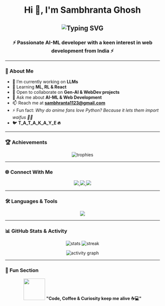 <h1 align="center">
  Hi 👋, I'm Sambhranta Ghosh
</h1>

<h2 align="center">
  <img src="https://readme-typing-svg.herokuapp.com?font=Fira+Code&size=24&pause=600&color=00C2FF&center=true&vCenter=true&width=600&lines=AI+%26+ML+Developer;Web+Development+Enthusiast;Open+Source+Contributor;Always+learning+new+things!" alt="Typing SVG" />
</h2>


<h3 align="center">⚡ Passionate AI-ML developer with a keen interest in web development from India ⚡</h3>

---

### 🚀 About Me  
- 🔭 I’m currently working on **LLMs**  
- 🌱 Learning **ML, RL & React**  
- 👯 Open to collaborate on **Gen-AI & WebDev projects**  
- 💬 Ask me about **AI-ML & Web Development**  
- 📫 Reach me at **sambhranta1123@gmail.com**  
- ⚡ Fun fact: *Why do anime fans love Python? Because it lets them import waifus 🐍💕*  
- 🐦 **T_A_T_A_K_A_Y_E 🔥**

---

### 🏆 Achievements  
<p align="center">
  <img src="https://github-profile-trophy.vercel.app/?username=rickyy-sam07&theme=tokyonight&no-frame=true&row=1&column=6" alt="trophies"/>
</p>

---

### 🌐 Connect With Me  
<p align="center">
  <a href="www.linkedin.com/in/sambhranta-ghosh-995718277" target="_blank">
    <img src="https://img.shields.io/badge/LinkedIn-0A66C2?style=for-the-badge&logo=linkedin&logoColor=white"/>
  </a>
  <a href="https://www.leetcode.com/rickyy009" target="_blank">
    <img src="https://img.shields.io/badge/LeetCode-FFA116?style=for-the-badge&logo=leetcode&logoColor=white"/>
  </a>
  <a href="https://auth.geeksforgeeks.org/user/samveda007" target="_blank">
    <img src="https://img.shields.io/badge/GeeksforGeeks-2F8D46?style=for-the-badge&logo=geeksforgeeks&logoColor=white"/>
  </a>
</p>

---

### 🛠️ Languages & Tools  
<p align="center">
  <img src="https://skillicons.dev/icons?i=python,tensorflow,pytorch,sklearn,html,css,js,react,mysql,mongodb,git,opencv,pandas,seaborn,c,arduino" />
</p>

---

### 📊 GitHub Stats & Activity  

<p align="center">
  <img src="https://github-readme-stats.vercel.app/api?username=rickyy-sam07&show_icons=true&theme=tokyonight" alt="stats" />
  <img src="https://github-readme-streak-stats.herokuapp.com/?user=rickyy-sam07&theme=tokyonight" alt="streak" />
</p>

<p align="center">
  <img src="https://github-readme-activity-graph.vercel.app/graph?username=rickyy-sam07&bg_color=0f172a&color=38bdf8&line=38bdf8&point=ffffff&area=true&hide_border=true" alt="activity graph" />
</p>

---

### 🎉 Fun Section  
<p align="center">
  <img src="https://media.giphy.com/media/hvRJCLFzcasrR4ia7z/giphy.gif" width="70">  
  <b>"Code, Coffee & Curiosity keep me alive ☕💻"</b>
</p>

